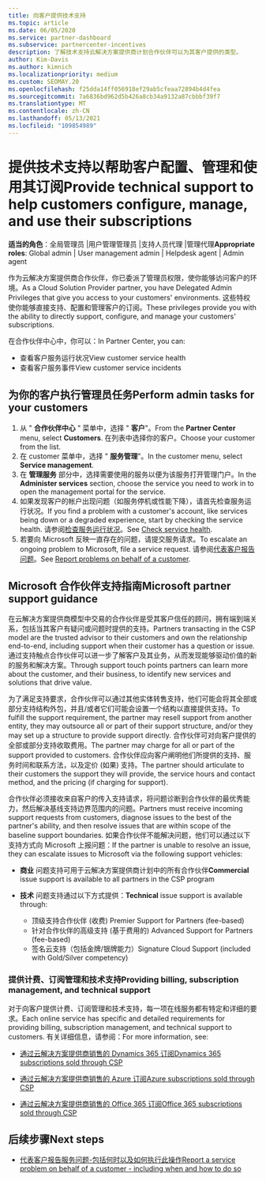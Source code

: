 ```yaml
---
title: 向客户提供技术支持
ms.topic: article
ms.date: 06/05/2020
ms.service: partner-dashboard
ms.subservice: partnercenter-incentives
description: 了解技术支持云解决方案提供商计划合作伙伴可以为其客户提供的类型。
author: Kim-Davis
ms.author: kimnich
ms.localizationpriority: medium
ms.custom: SEOMAY.20
ms.openlocfilehash: f25dda14ff056918ef29ab5cfeaa72894b4d4fea
ms.sourcegitcommit: 7a6836bd962d5b426a8cb34a9132a87cbbbf39f7
ms.translationtype: MT
ms.contentlocale: zh-CN
ms.lasthandoff: 05/13/2021
ms.locfileid: "109854989"
---
```

# <a name="provide-technical-support-to-help-customers-configure-manage-and-use-their-subscriptions"></a><span data-ttu-id="383e0-103">提供技术支持以帮助客户配置、管理和使用其订阅</span><span class="sxs-lookup"><span data-stu-id="383e0-103">Provide technical support to help customers configure, manage, and use their subscriptions</span></span>


<span data-ttu-id="383e0-104">**适当的角色**：全局管理员 |用户管理管理员 |支持人员代理 |管理代理</span><span class="sxs-lookup"><span data-stu-id="383e0-104">**Appropriate roles**: Global admin | User management admin | Helpdesk agent | Admin agent</span></span>

<span data-ttu-id="383e0-105">作为云解决方案提供商合作伙伴，你已委派了管理员权限，使你能够访问客户的环境。</span><span class="sxs-lookup"><span data-stu-id="383e0-105">As a Cloud Solution Provider partner, you have Delegated Admin Privileges that give you access to your customers' environments.</span></span> <span data-ttu-id="383e0-106">这些特权使你能够直接支持、配置和管理客户的订阅。</span><span class="sxs-lookup"><span data-stu-id="383e0-106">These privileges provide you with the ability to directly support, configure, and manage your customers' subscriptions.</span></span>

<span data-ttu-id="383e0-107">在合作伙伴中心中，你可以：</span><span class="sxs-lookup"><span data-stu-id="383e0-107">In Partner Center, you can:</span></span>

- <span data-ttu-id="383e0-108">查看客户服务运行状况</span><span class="sxs-lookup"><span data-stu-id="383e0-108">View customer service health</span></span>
- <span data-ttu-id="383e0-109">查看客户服务事件</span><span class="sxs-lookup"><span data-stu-id="383e0-109">View customer service incidents</span></span>

## <a name="perform-admin-tasks-for-your-customers"></a><span data-ttu-id="383e0-110">为你的客户执行管理员任务</span><span class="sxs-lookup"><span data-stu-id="383e0-110">Perform admin tasks for your customers</span></span>

1. <span data-ttu-id="383e0-111">从 " **合作伙伴中心** " 菜单中，选择 " **客户**"。</span><span class="sxs-lookup"><span data-stu-id="383e0-111">From the **Partner Center** menu, select **Customers**.</span></span> <span data-ttu-id="383e0-112">在列表中选择你的客户。</span><span class="sxs-lookup"><span data-stu-id="383e0-112">Choose your customer from the list.</span></span>
2. <span data-ttu-id="383e0-113">在 customer 菜单中，选择 " **服务管理**"。</span><span class="sxs-lookup"><span data-stu-id="383e0-113">In the customer menu, select **Service management**.</span></span>
3. <span data-ttu-id="383e0-114">在 **管理服务** 部分中，选择需要使用的服务以便为该服务打开管理门户。</span><span class="sxs-lookup"><span data-stu-id="383e0-114">In the **Administer services** section, choose the service you need to work in to open the management portal for the service.</span></span>
4. <span data-ttu-id="383e0-115">如果发现客户的帐户出现问题（如服务停机或性能下降），请首先检查服务运行状况。</span><span class="sxs-lookup"><span data-stu-id="383e0-115">If you find a problem with a customer's account, like services being down or a degraded experience, start by checking the service health.</span></span> <span data-ttu-id="383e0-116">请参阅[检查服务运行状况](check-service-health.md)。</span><span class="sxs-lookup"><span data-stu-id="383e0-116">See [Check service health](check-service-health.md).</span></span>
5. <span data-ttu-id="383e0-117">若要向 Microsoft 反映一直存在的问题，请提交服务请求。</span><span class="sxs-lookup"><span data-stu-id="383e0-117">To escalate an ongoing problem to Microsoft, file a service request.</span></span> <span data-ttu-id="383e0-118">请参阅[代表客户报告问题](report-problems-on-behalf-of-a-customer.md)。</span><span class="sxs-lookup"><span data-stu-id="383e0-118">See [Report problems on behalf of a customer](report-problems-on-behalf-of-a-customer.md).</span></span>

## <a name="microsoft-partner-support-guidance"></a><span data-ttu-id="383e0-119">Microsoft 合作伙伴支持指南</span><span class="sxs-lookup"><span data-stu-id="383e0-119">Microsoft partner support guidance</span></span>

<span data-ttu-id="383e0-120">在云解决方案提供商模型中交易的合作伙伴是受其客户信任的顾问，拥有端到端关系，包括当其客户有疑问或问题时提供的支持。</span><span class="sxs-lookup"><span data-stu-id="383e0-120">Partners transacting in the CSP model are the trusted advisor to their customers and own the relationship end-to-end, including support when their customer has a question or issue.</span></span> <span data-ttu-id="383e0-121">通过支持触点合作伙伴可以进一步了解客户及其业务，从而发现能够驱动价值的新的服务和解决方案。</span><span class="sxs-lookup"><span data-stu-id="383e0-121">Through support touch points partners can learn more about the customer, and their business, to identify new services and solutions that drive value.</span></span>

<span data-ttu-id="383e0-122">为了满足支持要求，合作伙伴可以通过其他实体转售支持，他们可能会将其全部或部分支持结构外包，并且/或者它们可能会设置一个结构以直接提供支持。</span><span class="sxs-lookup"><span data-stu-id="383e0-122">To fulfill the support requirement, the partner may resell support from another entity, they may outsource all or part of their support structure, and/or they may set up a structure to provide support directly.</span></span>  <span data-ttu-id="383e0-123">合作伙伴可对向客户提供的全部或部分支持收取费用。</span><span class="sxs-lookup"><span data-stu-id="383e0-123">The partner may charge for all or part of the support provided to customers.</span></span> <span data-ttu-id="383e0-124">合作伙伴应向客户阐明他们所提供的支持、服务时间和联系方法，以及定价 (如果) 支持。</span><span class="sxs-lookup"><span data-stu-id="383e0-124">The partner should articulate to their customers the support they will provide, the service hours and contact method, and the pricing (if charging for support).</span></span> 

<span data-ttu-id="383e0-125">合作伙伴必须接收来自客户的传入支持请求，将问题诊断到合作伙伴的最优秀能力，然后解决基线支持边界范围内的问题。</span><span class="sxs-lookup"><span data-stu-id="383e0-125">Partners must receive incoming support requests from customers, diagnose issues to the best of the partner's ability, and then resolve issues that are within scope of the baseline support boundaries.</span></span> <span data-ttu-id="383e0-126">如果合作伙伴不能解决问题，他们可以通过以下支持方式向 Microsoft 上报问题：</span><span class="sxs-lookup"><span data-stu-id="383e0-126">If the partner is unable to resolve an issue, they can escalate issues to Microsoft via the following support vehicles:</span></span>

- <span data-ttu-id="383e0-127">**商业** 问题支持可用于云解决方案提供商计划中的所有合作伙伴</span><span class="sxs-lookup"><span data-stu-id="383e0-127">**Commercial** issue support is available to all partners in the CSP program</span></span>

- <span data-ttu-id="383e0-128">**技术** 问题支持通过以下方式提供：</span><span class="sxs-lookup"><span data-stu-id="383e0-128">**Technical** issue support is available through:</span></span>

  - <span data-ttu-id="383e0-129">顶级支持合作伙伴 (收费) </span><span class="sxs-lookup"><span data-stu-id="383e0-129">Premier Support for Partners (fee-based)</span></span>
  - <span data-ttu-id="383e0-130">针对合作伙伴的高级支持 (基于费用的) </span><span class="sxs-lookup"><span data-stu-id="383e0-130">Advanced Support for Partners (fee-based)</span></span>
  - <span data-ttu-id="383e0-131">签名云支持（包括金牌/银牌能力）</span><span class="sxs-lookup"><span data-stu-id="383e0-131">Signature Cloud Support (included with Gold/Silver competency)</span></span>

### <a name="providing-billing-subscription-management-and-technical-support"></a><span data-ttu-id="383e0-132">提供计费、订阅管理和技术支持</span><span class="sxs-lookup"><span data-stu-id="383e0-132">Providing billing, subscription management, and technical support</span></span> 

<span data-ttu-id="383e0-133">对于向客户提供计费、订阅管理和技术支持，每一项在线服务都有特定和详细的要求。</span><span class="sxs-lookup"><span data-stu-id="383e0-133">Each online service has specific and detailed requirements for providing billing, subscription management, and technical support to customers.</span></span> <span data-ttu-id="383e0-134">有关详细信息，请参阅：</span><span class="sxs-lookup"><span data-stu-id="383e0-134">For more information, see:</span></span>

- [<span data-ttu-id="383e0-135">通过云解决方案提供商销售的 Dynamics 365 订阅</span><span class="sxs-lookup"><span data-stu-id="383e0-135">Dynamics 365 subscriptions sold through CSP</span></span>](https://www.microsoftpartnercommunity.com/t5/CSP/Microsoft-Partner-Support-Guidance/m-p/5262#M30)

- [<span data-ttu-id="383e0-136">通过云解决方案提供商销售的 Azure 订阅</span><span class="sxs-lookup"><span data-stu-id="383e0-136">Azure subscriptions sold through CSP</span></span>](https://www.microsoftpartnercommunity.com/t5/CSP/Microsoft-Partner-Support-Guidance/m-p/5263#M31)

- [<span data-ttu-id="383e0-137">通过云解决方案提供商销售的 Office 365 订阅</span><span class="sxs-lookup"><span data-stu-id="383e0-137">Office 365 subscriptions sold through CSP</span></span>](https://www.microsoftpartnercommunity.com/t5/CSP/Microsoft-Partner-Support-Guidance/m-p/5264#M32)

## <a name="next-steps"></a><span data-ttu-id="383e0-138">后续步骤</span><span class="sxs-lookup"><span data-stu-id="383e0-138">Next steps</span></span>

- [<span data-ttu-id="383e0-139">代表客户报告服务问题-包括何时以及如何执行此操作</span><span class="sxs-lookup"><span data-stu-id="383e0-139">Report a service problem on behalf of a customer - including when and how to do so</span></span>](report-problems-on-behalf-of-a-customer.md)
